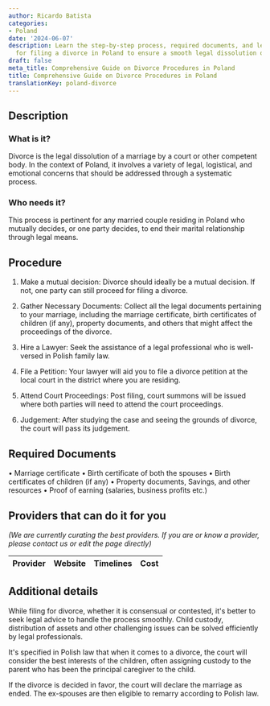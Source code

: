 ```yaml
---
author: Ricardo Batista
categories:
- Poland
date: '2024-06-07'
description: Learn the step-by-step process, required documents, and legal advice
  for filing a divorce in Poland to ensure a smooth legal dissolution of marriage.
draft: false
meta_title: Comprehensive Guide on Divorce Procedures in Poland
title: Comprehensive Guide on Divorce Procedures in Poland
translationKey: poland-divorce
---
```


## Description
### What is it?
Divorce is the legal dissolution of a marriage by a court or other competent body. In the context of Poland, it involves a variety of legal, logistical, and emotional concerns that should be addressed through a systematic process.

### Who needs it?
This process is pertinent for any married couple residing in Poland who mutually decides, or one party decides, to end their marital relationship through legal means.

## Procedure
1. Make a mutual decision: Divorce should ideally be a mutual decision. If not, one party can still proceed for filing a divorce.

2. Gather Necessary Documents: Collect all the legal documents pertaining to your marriage, including the marriage certificate, birth certificates of children (if any), property documents, and others that might affect the proceedings of the divorce.

3. Hire a Lawyer: Seek the assistance of a legal professional who is well-versed in Polish family law.

4. File a Petition: Your lawyer will aid you to file a divorce petition at the local court in the district where you are residing. 

5. Attend Court Proceedings: Post filing, court summons will be issued where both parties will need to attend the court proceedings. 

6. Judgement: After studying the case and seeing the grounds of divorce, the court will pass its judgement.

## Required Documents
• Marriage certificate 
• Birth certificate of both the spouses 
• Birth certificates of children (if any) 
• Property documents, Savings, and other resources 
• Proof of earning (salaries, business profits etc.) 

## Providers that can do it for you

_(We are currently curating the best providers. If you are or know a provider, please contact us or edit the page directly)_

| Provider        |     Website     |     Timelines    |       Cost      |
| --------------- | --------------- |  :-------------: | :-------------: |

## Additional details
While filing for divorce, whether it is consensual or contested, it's better to seek legal advice to handle the process smoothly. Child custody, distribution of assets and other challenging issues can be solved efficiently by legal professionals.

It's specified in Polish law that when it comes to a divorce, the court will consider the best interests of the children, often assigning custody to the parent who has been the principal caregiver to the child.

If the divorce is decided in favor, the court will declare the marriage as ended. The ex-spouses are then eligible to remarry according to Polish law.